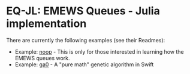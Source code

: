 # EQ-JL: EMEWS Queues - Julia implementation

There are currently the following examples (see their Readmes):

- Example: [noop](examples/noop) - This is only for those interested in learning how the EMEWS queues work.
- Example: [ga0](examples/ga0) - A "pure math" genetic algorithm in Swift
